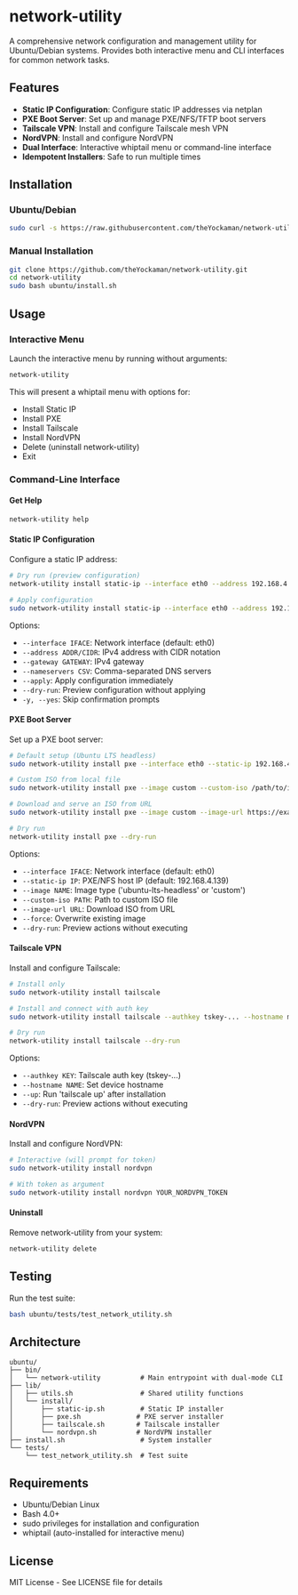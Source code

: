 # network-utility

A comprehensive network configuration and management utility for Ubuntu/Debian systems. Provides both interactive menu and CLI interfaces for common network tasks.

## Features

- **Static IP Configuration**: Configure static IP addresses via netplan
- **PXE Boot Server**: Set up and manage PXE/NFS/TFTP boot servers
- **Tailscale VPN**: Install and configure Tailscale mesh VPN
- **NordVPN**: Install and configure NordVPN
- **Dual Interface**: Interactive whiptail menu or command-line interface
- **Idempotent Installers**: Safe to run multiple times

## Installation

### Ubuntu/Debian

```bash
sudo curl -s https://raw.githubusercontent.com/theYockaman/network-utility/main/ubuntu/install.sh | sudo bash
```

### Manual Installation

```bash
git clone https://github.com/theYockaman/network-utility.git
cd network-utility
sudo bash ubuntu/install.sh
```

## Usage

### Interactive Menu

Launch the interactive menu by running without arguments:

```bash
network-utility
```

This will present a whiptail menu with options for:
- Install Static IP
- Install PXE
- Install Tailscale
- Install NordVPN
- Delete (uninstall network-utility)
- Exit

### Command-Line Interface

#### Get Help

```bash
network-utility help
```

#### Static IP Configuration

Configure a static IP address:

```bash
# Dry run (preview configuration)
network-utility install static-ip --interface eth0 --address 192.168.4.139/24 --gateway 192.168.4.1 --dry-run

# Apply configuration
sudo network-utility install static-ip --interface eth0 --address 192.168.4.139/24 --gateway 192.168.4.1 --nameservers 8.8.8.8,1.1.1.1 --apply -y
```

Options:
- `--interface IFACE`: Network interface (default: eth0)
- `--address ADDR/CIDR`: IPv4 address with CIDR notation
- `--gateway GATEWAY`: IPv4 gateway
- `--nameservers CSV`: Comma-separated DNS servers
- `--apply`: Apply configuration immediately
- `--dry-run`: Preview configuration without applying
- `-y, --yes`: Skip confirmation prompts

#### PXE Boot Server

Set up a PXE boot server:

```bash
# Default setup (Ubuntu LTS headless)
sudo network-utility install pxe --interface eth0 --static-ip 192.168.4.139

# Custom ISO from local file
sudo network-utility install pxe --image custom --custom-iso /path/to/image.iso --force

# Download and serve an ISO from URL
sudo network-utility install pxe --image custom --image-url https://example.com/image.iso --force

# Dry run
network-utility install pxe --dry-run
```

Options:
- `--interface IFACE`: Network interface (default: eth0)
- `--static-ip IP`: PXE/NFS host IP (default: 192.168.4.139)
- `--image NAME`: Image type ('ubuntu-lts-headless' or 'custom')
- `--custom-iso PATH`: Path to custom ISO file
- `--image-url URL`: Download ISO from URL
- `--force`: Overwrite existing image
- `--dry-run`: Preview actions without executing

#### Tailscale VPN

Install and configure Tailscale:

```bash
# Install only
sudo network-utility install tailscale

# Install and connect with auth key
sudo network-utility install tailscale --authkey tskey-... --hostname myserver --up

# Dry run
network-utility install tailscale --dry-run
```

Options:
- `--authkey KEY`: Tailscale auth key (tskey-...)
- `--hostname NAME`: Set device hostname
- `--up`: Run 'tailscale up' after installation
- `--dry-run`: Preview actions without executing

#### NordVPN

Install and configure NordVPN:

```bash
# Interactive (will prompt for token)
sudo network-utility install nordvpn

# With token as argument
sudo network-utility install nordvpn YOUR_NORDVPN_TOKEN
```

#### Uninstall

Remove network-utility from your system:

```bash
network-utility delete
```

## Testing

Run the test suite:

```bash
bash ubuntu/tests/test_network_utility.sh
```

## Architecture

```
ubuntu/
├── bin/
│   └── network-utility          # Main entrypoint with dual-mode CLI
├── lib/
│   ├── utils.sh                 # Shared utility functions
│   └── install/
│       ├── static-ip.sh         # Static IP installer
│       ├── pxe.sh              # PXE server installer
│       ├── tailscale.sh        # Tailscale installer
│       └── nordvpn.sh          # NordVPN installer
├── install.sh                   # System installer
└── tests/
    └── test_network_utility.sh  # Test suite
```

## Requirements

- Ubuntu/Debian Linux
- Bash 4.0+
- sudo privileges for installation and configuration
- whiptail (auto-installed for interactive menu)

## License

MIT License - See LICENSE file for details 